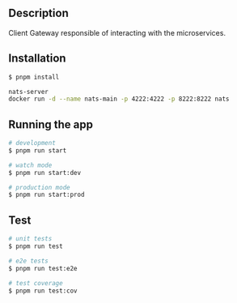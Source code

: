 ## Description

Client Gateway responsible of interacting with the microservices.

## Installation

```bash
$ pnpm install
```

```bash
nats-server
docker run -d --name nats-main -p 4222:4222 -p 8222:8222 nats
```

## Running the app

```bash
# development
$ pnpm run start

# watch mode
$ pnpm run start:dev

# production mode
$ pnpm run start:prod
```

## Test

```bash
# unit tests
$ pnpm run test

# e2e tests
$ pnpm run test:e2e

# test coverage
$ pnpm run test:cov
```

